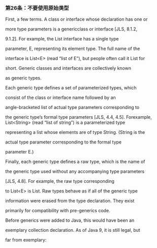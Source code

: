 ### 第26条：不要使用原始类型

First, a few terms. A class or interface whose declaration has one or

more type parameters is a genericclass or interface \[JLS, 8.1.2,

9.1.2\]. For example, the List interface has a single type

parameter, E, representing its element type. The full name of the

interface is List&lt;E&gt; \(read “list of E”\), but people often call it List for

short. Generic classes and interfaces are collectively known

as generic types.

Each generic type defines a set of parameterized types, which

consist of the class or interface name followed by an

angle-bracketed list of actual type parameters corresponding to

the generic type’s formal type parameters \[JLS, 4.4, 4.5\]. Forexample, List&lt;String&gt; \(read “list of string”\) is a parameterized type

representing a list whose elements are of type String. \(String is the

actual type parameter corresponding to the formal type

parameter E.\)

Finally, each generic type defines a raw type, which is the name of

the generic type used without any accompanying type parameters

\[JLS, 4.8\]. For example, the raw type corresponding

to List&lt;E&gt; is List. Raw types behave as if all of the generic type

information were erased from the type declaration. They exist

primarily for compatibility with pre-generics code.

Before generics were added to Java, this would have been an

exemplary collection declaration. As of Java 9, it is still legal, but

far from exemplary:

